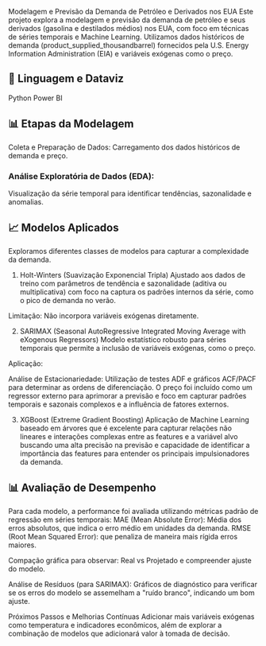 Modelagem e Previsão da Demanda de Petróleo e Derivados nos EUA
Este projeto explora a modelagem e previsão da demanda de petróleo e seus derivados (gasolina e destilados médios) nos EUA, com foco em técnicas de séries temporais e Machine Learning. Utilizamos dados históricos de demanda (product_supplied_thousandbarrel) fornecidos pela U.S. Energy Information Administration (EIA) e variáveis exógenas como o preço.

## 🚀 Linguagem e Dataviz
Python
Power BI

## 📊 Etapas da Modelagem

Coleta e Preparação de Dados:
Carregamento dos dados históricos de demanda e preço.

### Análise Exploratória de Dados (EDA):
Visualização da série temporal para identificar tendências, sazonalidade e anomalias.

## 📈 Modelos Aplicados
Exploramos diferentes classes de modelos para capturar a complexidade da demanda.

1. Holt-Winters (Suavização Exponencial Tripla)
Ajustado aos dados de treino com parâmetros de tendência e sazonalidade (aditiva ou multiplicativa) com foco na captura os padrões internos da série, como o pico de demanda no verão.

Limitação: Não incorpora variáveis exógenas diretamente.

2. SARIMAX (Seasonal AutoRegressive Integrated Moving Average with eXogenous Regressors)
Modelo estatístico robusto para séries temporais que permite a inclusão de variáveis exógenas, como o preço.

Aplicação:

Análise de Estacionariedade: Utilização de testes ADF e gráficos ACF/PACF para determinar as ordens de diferenciação.
O preço foi incluído como um regressor externo para aprimorar a previsão e foco em capturar padrões temporais e sazonais complexos e a influência de fatores externos.

3. XGBoost (Extreme Gradient Boosting)
Aplicação de Machine Learning baseado em árvores que é excelente para capturar relações não lineares e interações complexas entre as features e a variável alvo buscando uma alta precisão na previsão e capacidade de identificar a importância das features para entender os principais impulsionadores da demanda.

## 📊 Avaliação de Desempenho
Para cada modelo, a performance foi avaliada utilizando métricas padrão de regressão em séries temporais:
MAE (Mean Absolute Error): Média dos erros absolutos, que indica o erro médio em unidades da demanda.
RMSE (Root Mean Squared Error): que penaliza de maneira mais rígida erros maiores.

Compação gráfica para observar: Real vs Projetado e compreender ajuste do modelo.

Análise de Resíduos (para SARIMAX): Gráficos de diagnóstico para verificar se os erros do modelo se assemelham a "ruído branco", indicando um bom ajuste.

Próximos Passos e Melhorias Contínuas
Adicionar mais variáveis exógenas como temperatura e indicadores econômicos, além de explorar a combinação de modelos que adicionará valor à tomada de decisão.
